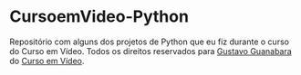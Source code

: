 # CursoemVideo-Python
Repositório com alguns dos projetos de Python que eu fiz durante o curso do Curso em Vídeo. Todos os direitos reservados para [Gustavo Guanabara](https://www.instagram.com/gustavoguanabara/) do [Curso em Vídeo](https://www.cursoemvideo.com/cursos/).
